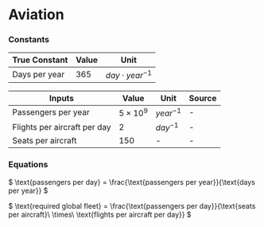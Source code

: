 # Aviation

### Constants 

| True Constant | Value |Unit | 
| ---- | ---- | --| 
| Days per year | 365 | $day \cdot year^{-1}$ | 

| Inputs | Value | Unit |Source |
| ------ | ---- | ------ | --|
| Passengers per year | $5\times 10^9$ | $year^{-1}$ | -|
| Flights per aircraft per day| 2 | $day^{-1}$| - |
| Seats per aircraft| 150 | - | - |


### Equations

$
\text{passengers per day} = \frac{\text{passengers per year}}{\text{days per year}}
$

$
\text{required global fleet} = \frac{\text{passengers per day}}{\text{seats per aircraft}\ \times\ \text{flights per aircraft per day}}
$